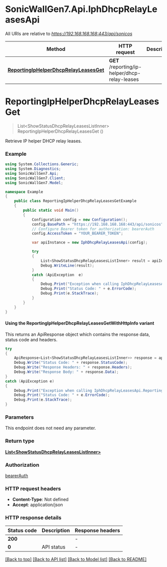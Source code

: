# SonicWallGen7.Api.IphDhcpRelayLeasesApi

All URIs are relative to *https://192.168.168.168:443/api/sonicos*

| Method | HTTP request | Description |
|--------|--------------|-------------|
| [**ReportingIpHelperDhcpRelayLeasesGet**](IphDhcpRelayLeasesApi.md#reportingiphelperdhcprelayleasesget) | **GET** /reporting/ip-helper/dhcp-relay-leases |  |

<a id="reportingiphelperdhcprelayleasesget"></a>
# **ReportingIpHelperDhcpRelayLeasesGet**
> List&lt;ShowStatusDhcpRelayLeasesListInner&gt; ReportingIpHelperDhcpRelayLeasesGet ()



Retrieve IP helper DHCP relay leases.

### Example
```csharp
using System.Collections.Generic;
using System.Diagnostics;
using SonicWallGen7.Api;
using SonicWallGen7.Client;
using SonicWallGen7.Model;

namespace Example
{
    public class ReportingIpHelperDhcpRelayLeasesGetExample
    {
        public static void Main()
        {
            Configuration config = new Configuration();
            config.BasePath = "https://192.168.168.168:443/api/sonicos";
            // Configure Bearer token for authorization: bearerAuth
            config.AccessToken = "YOUR_BEARER_TOKEN";

            var apiInstance = new IphDhcpRelayLeasesApi(config);

            try
            {
                List<ShowStatusDhcpRelayLeasesListInner> result = apiInstance.ReportingIpHelperDhcpRelayLeasesGet();
                Debug.WriteLine(result);
            }
            catch (ApiException  e)
            {
                Debug.Print("Exception when calling IphDhcpRelayLeasesApi.ReportingIpHelperDhcpRelayLeasesGet: " + e.Message);
                Debug.Print("Status Code: " + e.ErrorCode);
                Debug.Print(e.StackTrace);
            }
        }
    }
}
```

#### Using the ReportingIpHelperDhcpRelayLeasesGetWithHttpInfo variant
This returns an ApiResponse object which contains the response data, status code and headers.

```csharp
try
{
    ApiResponse<List<ShowStatusDhcpRelayLeasesListInner>> response = apiInstance.ReportingIpHelperDhcpRelayLeasesGetWithHttpInfo();
    Debug.Write("Status Code: " + response.StatusCode);
    Debug.Write("Response Headers: " + response.Headers);
    Debug.Write("Response Body: " + response.Data);
}
catch (ApiException e)
{
    Debug.Print("Exception when calling IphDhcpRelayLeasesApi.ReportingIpHelperDhcpRelayLeasesGetWithHttpInfo: " + e.Message);
    Debug.Print("Status Code: " + e.ErrorCode);
    Debug.Print(e.StackTrace);
}
```

### Parameters
This endpoint does not need any parameter.
### Return type

[**List&lt;ShowStatusDhcpRelayLeasesListInner&gt;**](ShowStatusDhcpRelayLeasesListInner.md)

### Authorization

[bearerAuth](../README.md#bearerAuth)

### HTTP request headers

 - **Content-Type**: Not defined
 - **Accept**: application/json


### HTTP response details
| Status code | Description | Response headers |
|-------------|-------------|------------------|
| **200** |  |  -  |
| **0** | API status |  -  |

[[Back to top]](#) [[Back to API list]](../README.md#documentation-for-api-endpoints) [[Back to Model list]](../README.md#documentation-for-models) [[Back to README]](../README.md)

